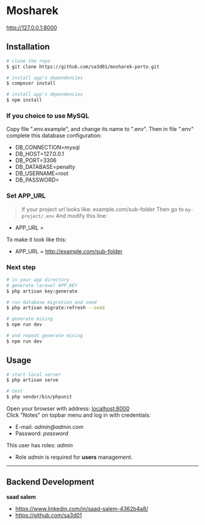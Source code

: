 # Mosharek
http://127.0.0.1:8000

## Installation

``` bash
# clone the repo
$ git clone https://github.com/sa3d01/mosharek-porto.git

# install app's dependencies
$ composer install

# install app's dependencies
$ npm install

```
### If you choice to use MySQL

Copy file ".env.example", and change its name to ".env".
Then in file ".env" complete this database configuration:
* DB_CONNECTION=mysql
* DB_HOST=127.0.0.1
* DB_PORT=3306
* DB_DATABASE=penalty
* DB_USERNAME=root
* DB_PASSWORD=

### Set APP_URL

> If your project url looks like: example.com/sub-folder
Then go to `my-project/.env`
And modify this line:

* APP_URL =

To make it look like this:

* APP_URL = http://example.com/sub-folder


### Next step

``` bash
# in your app directory
# generate laravel APP_KEY
$ php artisan key:generate

# run database migration and seed
$ php artisan migrate:refresh --seed

# generate mixing
$ npm run dev

# and repeat generate mixing
$ npm run dev
```

## Usage

``` bash
# start local server
$ php artisan serve

# test
$ php vendor/bin/phpunit
```

Open your browser with address: [localhost:8000](localhost:8000)  
Click "Notes" on topbar menu and log in with credentials:

* E-mail: _admin@admin.com_
* Password: _password_

This user has roles: _admin_
* Role _admin_ is required for **users** management.

--- 


## Backend Development

**saad salem**
* <https://www.linkedin.com/in/saad-salem-4362b4a8/>
* <https://github.com/sa3d01>
